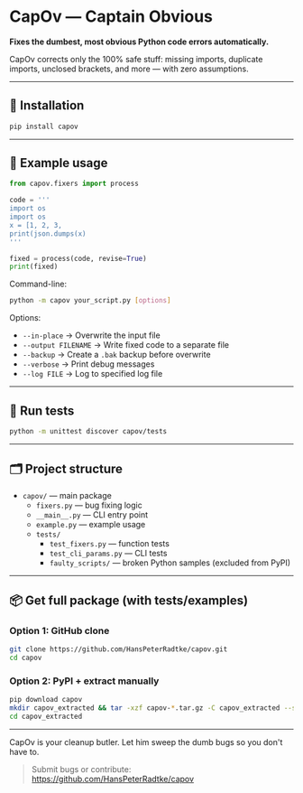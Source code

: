 # CapOv — Captain Obvious

**Fixes the dumbest, most obvious Python code errors automatically.**

CapOv corrects only the 100% safe stuff: missing imports, duplicate imports, unclosed brackets, and more — with zero assumptions.

---

## 🔧 Installation
```bash
pip install capov
```

---

## 🚀 Example usage

```python
from capov.fixers import process

code = '''
import os
import os
x = [1, 2, 3,
print(json.dumps(x)
'''

fixed = process(code, revise=True)
print(fixed)
```

Command-line:
```bash
python -m capov your_script.py [options]
```

Options:
- `--in-place` → Overwrite the input file
- `--output FILENAME` → Write fixed code to a separate file
- `--backup` → Create a `.bak` backup before overwrite
- `--verbose` → Print debug messages
- `--log FILE` → Log to specified log file

---

## 🧪 Run tests

```bash
python -m unittest discover capov/tests
```

---

## 🗂 Project structure

- `capov/` — main package
  - `fixers.py` — bug fixing logic
  - `__main__.py` — CLI entry point
  - `example.py` — example usage
  - `tests/`
    - `test_fixers.py` — function tests
    - `test_cli_params.py` — CLI tests
    - `faulty_scripts/` — broken Python samples (excluded from PyPI)

---

## 📦 Get full package (with tests/examples)

### Option 1: GitHub clone
```bash
git clone https://github.com/HansPeterRadtke/capov.git
cd capov
```

### Option 2: PyPI + extract manually
```bash
pip download capov
mkdir capov_extracted && tar -xzf capov-*.tar.gz -C capov_extracted --strip-components=1
cd capov_extracted
```

---

CapOv is your cleanup butler. Let him sweep the dumb bugs so you don't have to.

> Submit bugs or contribute: https://github.com/HansPeterRadtke/capov

